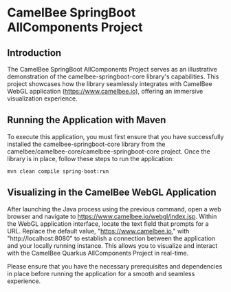 # CamelBee SpringBoot AllComponents Project

## Introduction

The CamelBee SpringBoot AllComponents Project serves as an illustrative demonstration of the camelbee-springboot-core library's capabilities. 
This project showcases how the library seamlessly integrates with CamelBee WebGL application (https://www.camelbee.io), offering an immersive visualization experience.

## Running the Application with Maven

To execute this application, you must first ensure that you have successfully installed the camelbee-springboot-core library from the camelbee/camelbee-core/camelbee-springboot-core project. 
Once the library is in place, follow these steps to run the application:

`mvn clean compile spring-boot:run`

## Visualizing in the CamelBee WebGL Application

After launching the Java process using the previous command, open a web browser and navigate to https://www.camelbee.io/webgl/index.jsp.
Within the WebGL application interface, locate the text field that prompts for a URL. 
Replace the default value, "https://www.camelbee.io," with "http://localhost:8080" to establish a connection between the application and your locally running instance. 
This allows you to visualize and interact with the CamelBee Quarkus AllComponents Project in real-time.

Please ensure that you have the necessary prerequisites and dependencies in place before running the application for a smooth and seamless experience.